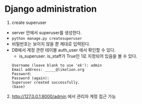 # Django administration

1. create superuser
- server 안에서 superuser를 생성한다.
- `python manage.py createsuperuser`
- 비밀번호는 보이지 않을 뿐 제대로 입력된다.
- DB에서 계정 관련 테이블 auth_user 에서 확인할 수 있다.
    - is_superuser. is_staff가 True인 1로 지정되어 있음을 볼 수 있다.
    ```
    Username (leave blank to use 'ek'): admin
    Email address: _____@likelion.org
    Password: 
    Password (again):
    Superuser created successfully.
    (base) 
    ```
2. http://127.0.0.1:8000/admin 에서 관리자 계정 접근 가능